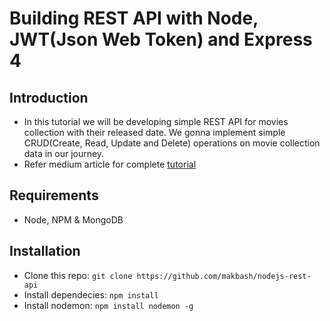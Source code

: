 # Building REST API with Node, JWT(Json Web Token) and Express 4

## Introduction
* In this tutorial we will be developing simple REST API for movies collection with their released date. We gonna implement simple CRUD(Create, Read, Update and Delete) operations on movie collection data in our journey.
* Refer medium article for complete [tutorial](https://medium.com/@bhanushali.mahesh3/building-a-restful-crud-api-with-node-js-jwt-bcrypt-express-and-mongodb-4e1fb20b7f3d)

## Requirements
* Node, NPM & MongoDB

## Installation
* Clone this repo: ``` git clone https://github.com/makbash/nodejs-rest-api ```
* Install dependecies: ``` npm install ```
* Install nodemon: ``` npm install nodemon -g ```

 

